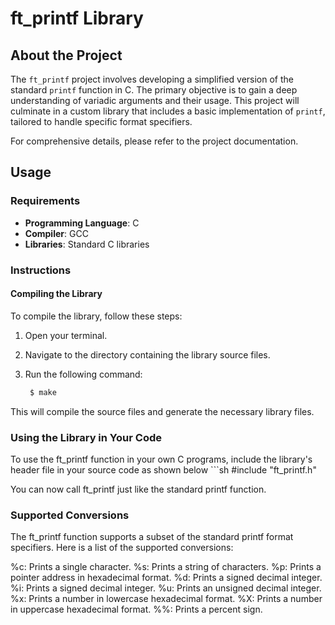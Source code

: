 # ft_printf Library

## About the Project

The `ft_printf` project involves developing a simplified version of the standard `printf` function in C. The primary objective is to gain a deep understanding of variadic arguments and their usage. This project will culminate in a custom library that includes a basic implementation of `printf`, tailored to handle specific format specifiers.

For comprehensive details, please refer to the project documentation.

## Usage

### Requirements

- **Programming Language**: C
- **Compiler**: GCC
- **Libraries**: Standard C libraries

### Instructions

#### Compiling the Library

To compile the library, follow these steps:

1. Open your terminal.
2. Navigate to the directory containing the library source files.
3. Run the following command:

   ```sh
    $ make

This will compile the source files and generate the necessary library files.

### Using the Library in Your Code
To use the ft_printf function in your own C programs, include the library's header file in your source code as shown below
     ```sh
         #include "ft_printf.h"

 You can now call ft_printf just like the standard printf function.

### Supported Conversions
The ft_printf function supports a subset of the standard printf format specifiers. Here is a list of the supported conversions:

%c: Prints a single character.
%s: Prints a string of characters.
%p: Prints a pointer address in hexadecimal format.
%d: Prints a signed decimal integer.
%i: Prints a signed decimal integer.
%u: Prints an unsigned decimal integer.
%x: Prints a number in lowercase hexadecimal format.
%X: Prints a number in uppercase hexadecimal format.
%%: Prints a percent sign.
